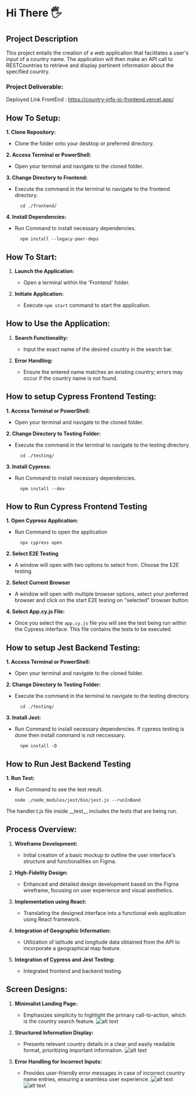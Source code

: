 # Hi There 🖐️


## Project Description

This project entails the creation of a web application that facilitates a user's input of a country name. The application will then make an API call to RESTCountries to retrieve and display pertinent information about the specified country.

### Project Deliverable:

Deployed Link FrontEnd : https://country-info-io-frontend.vercel.app/


## How To Setup:

**1. Clone Repository:**
- Clone the folder onto your desktop or preferred directory.

**2. Access Terminal or PowerShell:**
- Open your terminal and navigate to the cloned folder.

**3. Change Directory to Frontend:**
- Execute the command in the terminal to navigate to the frontend directory.
  
        cd ./frontend/     

**4. Install Dependencies:**
- Run Command to install necessary dependencies.

        npm install --legacy-peer-deps
   
## How To Start:
1. **Launch the Application:**
    - Open a terminal within the 'Frontend' folder.

2. **Initiate Application:**
   - Execute `npm start` command to start the application.

         
## How to Use the Application:

1. **Search Functionality:**
    - Input the exact name of the desired country in the search bar.

2. **Error Handling:**
    - Ensure the entered name matches an existing country; errors may occur if the country name is not found.


## How to setup Cypress Frontend Testing:

**1. Access Terminal or PowerShell:**
- Open your terminal and navigate to the cloned folder.

**2. Change Directory to Testing Folder:**
- Execute the command in the terminal to navigate to the testing directory.
  
        cd ./testing/

**3. Install Cypress:**
- Run Command to install necessary dependencies.

        npm install --dev

## How to Run Cypress Frontend Testing 

**1. Open Cypress Application:**
- Run Command to open the application

        npx cypress open
  

**2. Select E2E Testing**
- A window will open with two options to select from. Choose the E2E testing.

**2. Select Current Browser**
- A window will open with multiple browser options, select your preferred browser and click on the start E2E testing on "selected" browser button.

**4. Select App.cy.js File:**
- Once you select the `app.cy.js` file you will see the test being run within the Cypress interface. This file contains the tests to be executed.


## How to setup Jest Backend Testing:

**1. Access Terminal or PowerShell:**
- Open your terminal and navigate to the cloned folder.

**2. Change Directory to Testing Folder:**
- Execute the command in the terminal to navigate to the testing directory.
  
        cd ./testing/
  
**3. Install Jest:**
- Run Command to install necessary dependencies. If cypress testing is done then install command is not neccessary.

        npm install -D 

## How to Run Jest Backend Testing 

**1. Run Test:**
- Run Command to see the test result.

      node ./node_modules/jest/bin/jest.js --runInBand

The handler.t.js file inside \_\_test\_\_ includes the tests that are being run.

## Process Overview:

1. **Wireframe Development:**
    - Initial creation of a basic mockup to outline the user interface's structure and functionalities on Figma.

2. **High-Fidelity Design:**
    - Enhanced and detailed design development based on the Figma wireframe, focusing on user experience and visual aesthetics.

3. **Implementation using React:**
    - Translating the designed interface into a functional web application using React framework.

4. **Integration of Geographic Information:**
    - Utilization of latitude and longitude data obtained from the API to incorporate a geographical map feature.

4. **Integration of Cypress and Jest Testing:**
    - Integrated frontend and backend testing.

      

## Screen Designs:

1. **Minimalist Landing Page:**
    - Emphasizes simplicity to highlight the primary call-to-action, which is the country search feature.
   ![alt text](https://github.com/minhalAftab/CountryInfo.io/blob/master/frontend/src/assets/landingPage.png)

2. **Structured Information Display:**
    - Presents relevant country details in a clear and easily readable format, prioritizing important information.
   ![alt text](https://github.com/minhalAftab/CountryInfo.io/blob/master/frontend/src/assets/successfulSearch.png)

3. **Error Handling for Incorrect Inputs:**
    - Provides user-friendly error messages in case of incorrect country name entries, ensuring a seamless user experience.
   ![alt text](https://github.com/minhalAftab/CountryInfo.io/blob/master/frontend/src/assets/unsuccessfulSearch.png)
   ![alt text](https://github.com/minhalAftab/CountryInfo.io/blob/master/frontend/src/assets/successfulSearchMapUnloaded.png)


